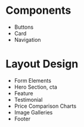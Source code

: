 # Components
- Buttons
- Card
- Navigation

# Layout Design
- Form Elements
- Hero Section, cta
- Feature
- Testimonial
- Price Comparison Charts
- Image Galleries
- Footer


